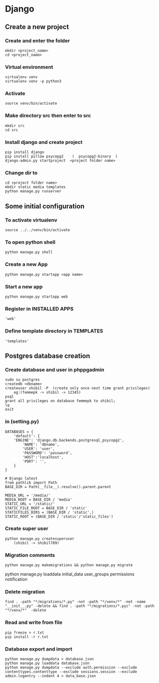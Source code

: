 ﻿ # Django

## Create a new project
### Create <project folder> and enter the folder
```
mkdir <project_name>
cd <project_name>
```

### Virtual environment

```
virtualenv venv
virtualenv venv -p python3
```

### Activate
```
source venv/bin/activate
```
### Make directory src then enter to  src

```
mkdir src
cd src
```
### Install django and create project

```
pip install django
pip install pillow psycopg2    (  psycopg2-binary  )
django-admin.py startproject  <project folder name>
```

### Change dir to  <project folder name>

```
cd <project folder name>
mkdir static media templates
python manage.py runserver
```



## Some initial configuration
### To activate virtualenv
```
source ../../venv/bin/activate
```
### To open python shell
```
python manage.py shell
```
### Create a new App
```
python manage.py startapp <app name>
```

### Start a new app
```
python manage.py startapp web
```

### Register in INSTALLED APPS

```
'web'
```

### Define template directory in TEMPLATES

```
'templates'
```

## Postgres database creation
### Create database and user in phppgadmin

```
sudo su postgres
createdb <dbname>
createuser shibil -P  (create only once next time grant privileges)
    eg:(femmepk -> shibil -> 12345)
psql
grant all privileges on database femmepk to shibil;
\q
exit
```


### in (setting.py)
```
DATABASES = {
    'default': {
    'ENGINE': 'django.db.backends.postgresql_psycopg2',
        'NAME': 'dbname',
        'USER': 'user',
        'PASSWORD': 'password',
        'HOST':'localhost',
        'PORT': '',
    }
}

# Django latest
from pathlib import Path
BASE_DIR = Path(__file__).resolve().parent.parent

MEDIA_URL = '/media/'
MEDIA_ROOT = BASE_DIR / 'media'
STATIC_URL = '/static/'
STATIC_FILE_ROOT = BASE_DIR / 'static'
STATICFILES_DIRS = (BASE_DIR / 'static',)
STATIC_ROOT = (BASE_DIR / 'static'/'static_files')
 ```

### Create super user
```
python manage.py createsuperuser
    (shibil -> shibil789)

```
### Migration comments
```
python manage.py makemigrations && python manage.py migrate
```
python manage.py loaddata initial_data user_groups permissions notification

### Delete migration
```
find . -path "*/migrations/*.py" -not -path "*/venv/*" -not -name "__init__.py" -delete && find . -path "*/migrations/*.pyc" -not -path "*/venv/*"  -delete
```

### Read and write from file
```
pip freeze > r.txt
pip install -r r.txt
```
### Database export and import
```
python manage.py dumpdata > database.json
python manage.py loaddata database.json
python manage.py dumpdata --exclude auth.permission --exclude contenttypes.contenttype --exclude sessions.session --exclude admin.logentry --indent 4 > data_base.json
```

